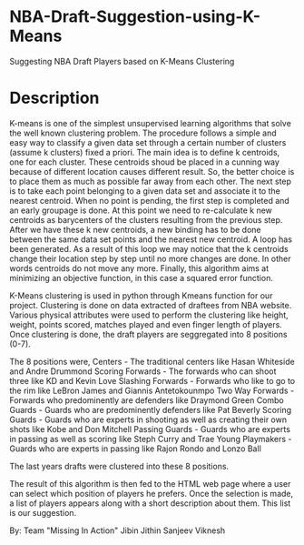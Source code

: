 # NBA-Draft-Suggestion-using-K-Means
Suggesting NBA Draft Players based on K-Means Clustering

# Description

K-means is one of the simplest unsupervised learning algorithms that solve the well known clustering problem. The 
procedure follows a simple and easy way to classify a given data set through a certain number of clusters (assume k clusters) fixed a
priori. The main idea is to define k centroids, one for each cluster. These centroids shoud be placed in a cunning way because of 
different location causes different result. So, the better choice is to place them as much as possible far away from each other. The next 
step is to take each point belonging to a given data set and associate it to the nearest centroid. When no point is pending, the first step
is completed and an early groupage is done. At this point we need to re-calculate k new centroids as barycenters of the clusters resulting 
from the previous step. After we have these k new centroids, a new binding has to be done between the same data set points and the nearest new
centroid. A loop has been generated. As a result of this loop we may notice that the k centroids change their location step by step until no 
more changes are done. In other words centroids do not move any more.
Finally, this algorithm aims at minimizing an objective function, in this case a squared error function.

K-Means clustering is used in python through Kmeans function for our project. Clustering is done on data extracted of draftees from
NBA website. Various physical attributes were used to perform the clustering like height, weight, points scored, matches played and even 
finger length of players. Once clustering is done, the draft players are seggregated into 8 positions (0-7). 

The 8 positions were,
Centers - The traditional centers like Hasan Whiteside and Andre Drummond 
Scoring Forwards - The forwards who can shoot three like KD and Kevin Love
Slashing Forwards - Forwards who like to go to the rim like LeBron James and Giannis Antetokounmpo
Two Way Forwards - Forwards who predominently are defenders like Draymond Green 
Combo Guards - Guards who are predominently defenders like Pat Beverly 
Scoring Guards - Guards who are experts in shooting as well as creating their own shots like Kobe and Don Mitchell 
Passing Guards - Guards who are experts in passing as well as scoring like Steph Curry and Trae Young
Playmakers - Guards who are experts in passing like Rajon Rondo and Lonzo Ball

The last years drafts were clustered into these 8 positions.

The result of this algorithm is then fed to the HTML web page where a user can select which position of players he prefers. Once the selection is made, a list of players appears along with a short description about them. This list is our suggestion.


By:
Team "Missing In Action"
Jibin
Jithin
Sanjeev
Viknesh
